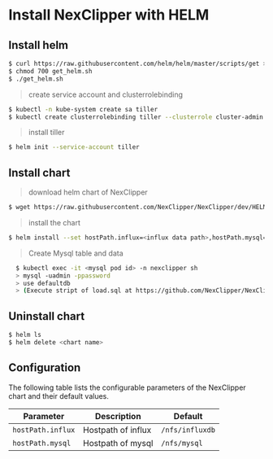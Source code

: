 # Install NexClipper with HELM

## Install helm

```sh
$ curl https://raw.githubusercontent.com/helm/helm/master/scripts/get > get_helm.sh
$ chmod 700 get_helm.sh
$ ./get_helm.sh
```

> create service account and clusterrolebinding

```sh
$ kubectl -n kube-system create sa tiller
$ kubectl create clusterrolebinding tiller --clusterrole cluster-admin --serviceaccount=kube-system:tiller
```

> install tiller

```sh
$ helm init --service-account tiller
```

## Install chart

> download helm chart of NexClipper

```sh
$ wget https://raw.githubusercontent.com/NexClipper/NexClipper/dev/HELM/nexclipper-0.1.0.tgz
```

> install the chart 

```sh
$ helm install --set hostPath.influx=<influx data path>,hostPath.mysql=<mysql data path> nexclipper-0.1.0.tgz
```

> Create Mysql table and data
```sh
  $ kubectl exec -it <mysql pod id> -n nexclipper sh
  > mysql -uadmin -ppassword
  > use defaultdb
  > (Execute stript of load.sql at https://github.com/NexClipper/NexClipper/blob/master/yaml/mysql/load.sql) 
```


## Uninstall chart

```sh
$ helm ls
$ helm delete <chart name>
```

## Configuration

The following table lists the configurable parameters of the NexClipper chart and their default values.

|           Parameter                  |              Description                       |         Default               |
|--------------------------------------|------------------------------------------------|-------------------------------|
| `hostPath.influx`                    | Hostpath of influx                             | `/nfs/influxdb`               |
| `hostPath.mysql`                     | Hostpath of mysql                              | `/nfs/mysql`                  |
